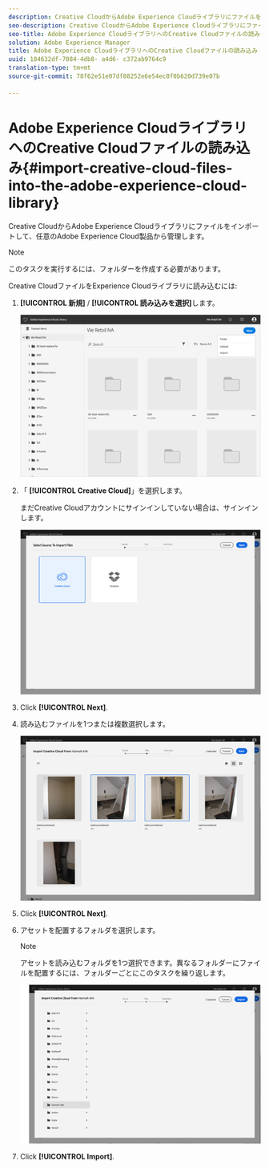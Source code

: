 ```yaml
---
description: Creative CloudからAdobe Experience Cloudライブラリにファイルをインポートして、任意のAdobe Experience Cloud製品から管理します。
seo-description: Creative CloudからAdobe Experience Cloudライブラリにファイルをインポートして、任意のAdobe Experience Cloud製品から管理します。
seo-title: Adobe Experience CloudライブラリへのCreative Cloudファイルの読み込み
solution: Adobe Experience Manager
title: Adobe Experience CloudライブラリへのCreative Cloudファイルの読み込み
uuid: 184632df-7084-4db8- a4d6- c372ab9764c9
translation-type: tm+mt
source-git-commit: 78f62e51e07df88252e6e54ec8f0b620d739e07b

---
```



# Adobe Experience CloudライブラリへのCreative Cloudファイルの読み込み{#import-creative-cloud-files-into-the-adobe-experience-cloud-library}

Creative CloudからAdobe Experience Cloudライブラリにファイルをインポートして、任意のAdobe Experience Cloud製品から管理します。

>[!NOTE]
>
>このタスクを実行するには、フォルダーを作成する必要があります。

Creative CloudファイルをExperience Cloudライブラリに読み込むには:

1. **[!UICONTROL 新規]** / **[!UICONTROL 読み込みを選択]**&#x200B;します。

   ![](assets/library_new_folder_upload.png)

1. 「 **[!UICONTROL Creative Cloud]**」を選択します。

   まだCreative Cloudアカウントにサインインしていない場合は、サインインします。

   ![](assets/library_import_cc.png)

1. Click **[!UICONTROL Next]**.
1. 読み込むファイルを1つまたは複数選択します。

   ![](assets/library_import_cc_assets_selected.png)

1. Click **[!UICONTROL Next]**.
1. アセットを配置するフォルダを選択します。

   >[!NOTE]
   >
   >アセットを読み込むフォルダを1つ選択できます。異なるフォルダーにファイルを配置するには、フォルダーごとにこのタスクを繰り返します。

   ![](assets/library_import_cc_folder_select.png)

1. Click **[!UICONTROL Import]**.

